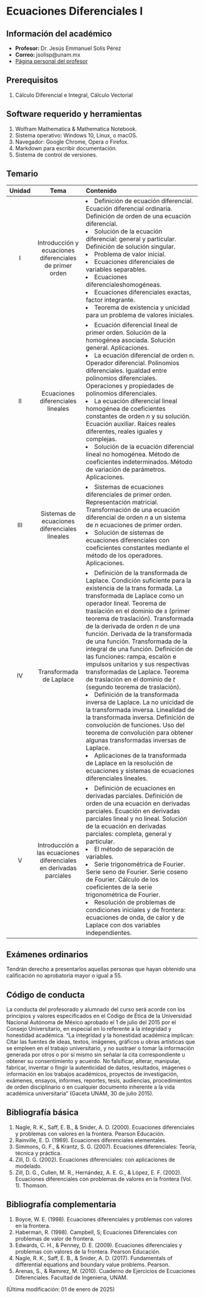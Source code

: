 # Ecuaciones Diferenciales I


## Información del académico

<ul>
  <li> <b> Profesor: </b> Dr. Jesús Emmanuel Solís Pérez </li>
  <li> <b> Correo: </b> jsolisp@unam.mx </li>
  <li> <a href="https://jesolisp.github.io"> Página personal del profesor </a> </li>
</ul>

## Prerequisitos
<ol>
 <li> Cálculo Diferencial e Integral, Cálculo Vectorial </li>
</ol>

## Software requerido y herramientas
<ol>
 <li> Wolfram Mathematica & Mathematica Notebook. </li>
 <li> Sistema operativo: Windows 10, Linux, o macOS. </li>
 <li> Navegador: Google Chrome, Opera o Firefox. </li>
 <li> Markdown para escribir documentación. </li>
 <li> Sistema de control de versiones. </li>
</ol>

## Temario

| **Unidad** | **Tema** | **Contenido** |
|:---:|:---:|:---|
| I | Introducción y ecuaciones diferenciales de primer orden | <li> Definición de ecuación diferencial. Ecuación diferencial ordinaria. Definición de orden de una ecuación diferencial. </li> <li> Solución de la ecuación diferencial: general y particular. Definición de solución singular. </li> <li> Problema de valor inicial. </li> <li> Ecuaciones diferenciales de variables separables. </li> <li> Ecuaciones diferencialeshomogéneas. </li> <li> Ecuaciones diferenciales exactas, factor integrante. </li> <li> Teorema de existencia y unicidad para un problema de valores iniciales. </li> |
| II | Ecuaciones diferenciales lineales | <li> Ecuación diferencial lineal de primer orden. Solución de la homogénea asociada. Solución general. Aplicaciones. </li> <li> La ecuación diferencial de orden n. Operador diferencial. Polinomios diferenciales. Igualdad entre polinomios diferenciales. Operaciones y propiedades de polinomios diferenciales. </li> <li> La ecuación diferencial lineal homogénea de coeficientes constantes de orden $n$ y su solución. Ecuación auxiliar. Raı́ces reales diferentes, reales iguales y complejas. </li> <li> Solución de la ecuación diferencial lineal no homogénea. Método de coeficientes indeterminados. Método de variación de parámetros. Aplicaciones. </li> |
| III | Sistemas de ecuaciones diferenciales lineales | <li> Sistemas de ecuaciones diferenciales de primer orden. Representación matricial. Transformación de una ecuación diferencial de orden $n$ a un sistema de $n$ ecuaciones de primer orden.</li> <li> Solución de sistemas de ecuaciones diferenciales con coeficientes constantes mediante el método de los operadores. Aplicaciones. </li> |
| IV | Transformada de Laplace | <li> Definición de la transformada de Laplace. Condición suficiente para la existencia de la trans formada. La transformada de Laplace como un operador lineal. Teorema de traslación en el dominio de $s$ (primer teorema de traslación). Transformada de la derivada de orden $n$ de una función. Derivada de la transformada de una función. Transformada de la integral de una función. Definición de las funciones: rampa, escalón e impulsos unitarios y sus respectivas transformadas de Laplace. Teorema de traslación en el dominio de $t$ (segundo teorema de traslación). </li> <li> Definición de la transformada inversa de Laplace. La no unicidad de la transformada inversa. Linealidad de la transformada inversa. Definición de convolución de funciones. Uso del teorema de convolución para obtener algunas transformadas inversas de Laplace. </li> <li> Aplicaciones de la transformada de Laplace en la resolución de ecuaciones y sistemas de ecuaciones diferenciales lineales. </li> |
| V | Introducción a las ecuaciones diferenciales en derivadas parciales | <li> Definición de ecuaciones en derivadas parciales. Definición de orden de una ecuación en derivadas parciales. Ecuación en derivadas parciales lineal y no lineal. Solución de la ecuación en derivadas parciales: completa, general y particular. </li> <li> El método de separación de variables. </li> <li> Serie trigonométrica de Fourier. Serie seno de Fourier. Serie coseno de Fourier. Cálculo de los coeficientes de la serie trigonométrica de Fourier. </li> <li> Resolución de problemas de condiciones iniciales y de frontera: ecuaciones de onda, de calor y de Laplace con dos variables independientes. </li> |

## Exámenes ordinarios
Tendrán derecho a presentarlos aquellas personas que hayan obtenido una calificación no aprobatoria mayor o igual a 55.

## Código de conducta
La conducta del profesorado y alumnado del curso será acorde con los principios y valores especificados en el Código de Ética de la Universidad Nacional Autónoma de México aprobado el 1 de julio del 2015 por el Consejo Universitario, en especial en lo referente a la integridad y honestidad académica. “La integridad y la honestidad académica implican: Citar las fuentes de ideas, textos, imágenes, gráficos u obras artı́sticas que se empleen en el trabajo universitario, y no sustraer o tomar la información generada por otros o por sı́ mismo sin señalar la cita correspondiente u obtener su consentimiento y acuerdo. No falsificar, alterar, manipular, fabricar, inventar o fingir la autenticidad de datos, resultados, imágenes o información en los trabajos académicos, proyectos de investigación, exámenes, ensayos, informes, reportes, tesis, audiencias, procedimientos de orden disciplinario o en cualquier documento inherente a la vida académica universitaria” (Gaceta UNAM, 30 de julio 2015).


## Bibliografía básica
<ol>
 <li> Nagle, R. K., Saff, E. B., & Snider, A. D. (2000). Ecuaciones diferenciales y problemas con valores en la frontera. Pearson Educación. </li>
 <li> Rainville, E. D. (1969). Ecuaciones diferenciales elementales. </li>
 <li> Simmons, G. F., & Krantz, S. G. (2007). Ecuaciones diferenciales: Teorı́a, técnica y práctica. </li>
 <li> Zill, D. G. (2002). Ecuaciones diferenciales: con aplicaciones de modelado. </li>
 <li> Zill, D. G., Cullen, M. R., Hernández, A. E. G., & López, E. F. (2002). Ecuaciones diferenciales con problemas de valores en la frontera (Vol. 1). Thomson. </li>
</ol>

## Bibliografía complementaria
<ol>
 <li> Boyce, W. E. (1998). Ecuaciones diferenciales y problemas con valores en la frontera. </li>
 <li> Haberman, R. (1998). Campbell, S; Ecuaciones Diferenciales con problemas de valor de frontera. </li>
 <li> Edwards, C. H., & Penney, D. E. (2009). Ecuaciones diferenciales y problemas con valores de la frontera. Pearson Educación. </li>
 <li> Nagle, R. K., Saff, E. B., & Snider, A. D. (2017). Fundamentals of differential equations and boundary value problems. Pearson. </li>
 <li> Arenas, S., & Ramırez, M. (2010). Cuaderno de Ejercicios de Ecuaciones Diferenciales. Facultad de Ingenierıa, UNAM. </li>
</ol>

(Última modificación: 01 de enero de 2025)
